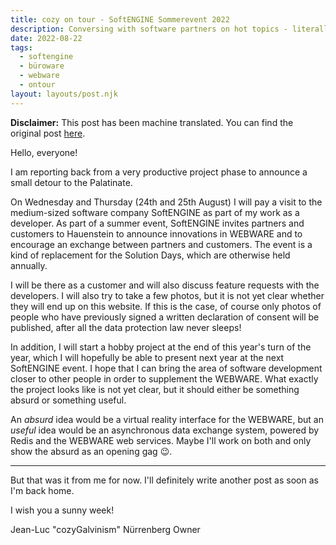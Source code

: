 ```yaml
---
title: cozy on tour - SoftENGINE Sommerevent 2022
description: Conversing with software partners on hot topics - literally
date: 2022-08-22
tags:
  - softengine
  - büroware
  - webware
  - ontour
layout: layouts/post.njk
---
```


**Disclaimer:** This post has been machine translated. You can find the original post [here](/posts/de/cozyontour/).

Hello, everyone!

I am reporting back from a very productive project phase to announce a small detour to the Palatinate.

On Wednesday and Thursday (24th and 25th August) I will pay a visit to the medium-sized software company SoftENGINE as part of my work as a developer. As part of a summer event, SoftENGINE invites partners and customers to Hauenstein to announce innovations in WEBWARE and to encourage an exchange between partners and customers. The event is a kind of replacement for the Solution Days, which are otherwise held annually.

I will be there as a customer and will also discuss feature requests with the developers. I will also try to take a few photos, but it is not yet clear whether they will end up on this website. If this is the case, of course only photos of people who have previously signed a written declaration of consent will be published, after all the data protection law never sleeps!

In addition, I will start a hobby project at the end of this year's turn of the year, which I will hopefully be able to present next year at the next SoftENGINE event. I hope that I can bring the area of software development closer to other people in order to supplement the WEBWARE. What exactly the project looks like is not yet clear, but it should either be something absurd or something useful.

An *absurd* idea would be a virtual reality interface for the WEBWARE, but an *useful* idea would be an asynchronous data exchange system, powered by Redis and the WEBWARE web services. Maybe I'll work on both and only show the absurd as an opening gag 😉.

---

But that was it from me for now. I'll definitely write another post as soon as I'm back home.

I wish you a sunny week!

Jean-Luc "cozyGalvinism" Nürrenberg
Owner
